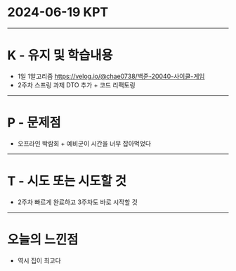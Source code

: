 # 2024-06-19 KPT
---
# K - 유지 및 학습내용
- 1일 1알고리즘 https://velog.io/@chae0738/백준-20040-사이클-게임
- 2주차 스프링 과제 DTO 추가 + 코드 리팩토링

---
# P - 문제점
- 오프라인 박람회 + 예비군이 시간을 너무 잡아먹었다

---
# T - 시도 또는 시도할 것
- 2주차 빠르게 완료하고 3주차도 바로 시작할 것

---
# 오늘의 느낀점
- 역시 집이 최고다
